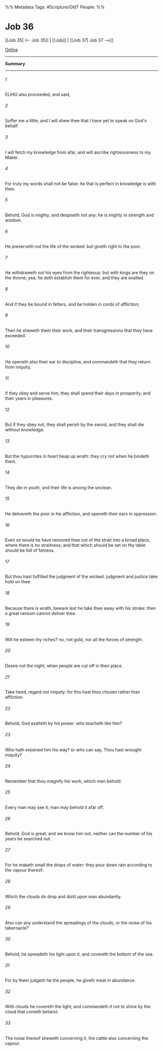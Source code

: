 

%% Metadata
Tags: #Scripture/OldT
People: 
%%
# Job 36
[[Job 35| <-- Job 35]] | [[Job]] | [[Job 37| Job 37 -->]]

[Online](https://churchofjesuschrist.org/study/scriptures/ot/job/36?lang=eng)

---
__Summary__



---

###### 1
ELIHU also proceeded, and said,
###### 2
Suffer me a little, and I will shew thee that I have yet to speak on God's behalf.
###### 3
I will fetch my knowledge from afar, and will ascribe righteousness to my Maker.
###### 4
For truly my words shall not be false: he that is perfect in knowledge is with thee.
###### 5
Behold, God is mighty, and despiseth not any: he is mighty in strength and wisdom.
###### 6
He preserveth not the life of the wicked: but giveth right to the poor.
###### 7
He withdraweth not his eyes from the righteous: but with kings are they on the throne; yea, he doth establish them for ever, and they are exalted.
###### 8
And if they be bound in fetters, and be holden in cords of affliction;
###### 9
Then he sheweth them their work, and their transgressions that they have exceeded.
###### 10
He openeth also their ear to discipline, and commandeth that they return from iniquity.
###### 11
If they obey and serve him, they shall spend their days in prosperity, and their years in pleasures.
###### 12
But if they obey not, they shall perish by the sword, and they shall die without knowledge.
###### 13
But the hypocrites in heart heap up wrath: they cry not when he bindeth them.
###### 14
They die in youth, and their life is among the unclean.
###### 15
He delivereth the poor in his affliction, and openeth their ears in oppression.
###### 16
Even so would he have removed thee out of the strait into a broad place, where there is no straitness; and that which should be set on thy table should be full of fatness.
###### 17
But thou hast fulfilled the judgment of the wicked: judgment and justice take hold on thee.
###### 18
Because there is wrath, beware lest he take thee away with his stroke: then a great ransom cannot deliver thee.
###### 19
Will he esteem thy riches?  no, not gold, nor all the forces of strength.
###### 20
Desire not the night, when people are cut off in their place.
###### 21
Take heed, regard not iniquity: for this hast thou chosen rather than affliction.
###### 22
Behold, God exalteth by his power: who teacheth like him?
###### 23
Who hath enjoined him his way?  or who can say, Thou hast wrought iniquity?
###### 24
Remember that thou magnify his work, which men behold.
###### 25
Every man may see it; man may behold it afar off.
###### 26
Behold, God is great, and we know him not, neither can the number of his years be searched out.
###### 27
For he maketh small the drops of water: they pour down rain according to the vapour thereof:
###### 28
Which the clouds do drop and distil upon man abundantly.
###### 29
Also can any understand the spreadings of the clouds, or the noise of his tabernacle?
###### 30
Behold, he spreadeth his light upon it, and covereth the bottom of the sea.
###### 31
For by them judgeth he the people; he giveth meat in abundance.
###### 32
With clouds he covereth the light; and commandeth it not to shine by the cloud that cometh betwixt.
###### 33
The noise thereof sheweth concerning it, the cattle also concerning the vapour.



